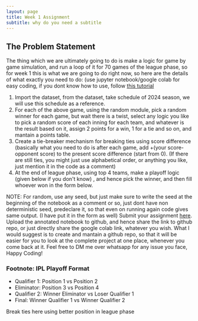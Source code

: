 ```yaml
---
layout: page
title: Week 1 Assignment
subtitle: why do you need a subtitle
---
```


## The Problem Statement
The thing which we are ultimately going to do is make a logic for game by game simulation, and run a loop of it for 70 games of the league phase, so for week 1 this is what we are going to do right now, so here are the details of what exactly you need to do: (use jupyter notebook/google colab for easy coding, if you dont know how to use, follow [this tutorial](https://www.youtube.com/watch?v=5pf0_bpNbkw)
1. Import the dataset, from the dataset, take schedule of 2024 season, we will use this schedule as a reference.
2. For each of the above game, using the random module, pick a random winner for each game, but wait there is a twist, select any logic you like to pick a random score of each inning for each team, and whatever is the result based on it, assign 2 points for a win, 1 for a tie and so on, and mantain a points table.
3. Create a tie-breaker mechanism for breaking ties using score difference (basically what you need to do is after each game, add +(your score-opponent score) to the present score difference (start from 0). (If there are still ties, you might just use alphabetical order, or anything you like, just mention it in the code as a comment)
4. At the end of league phase, using top 4 teams, make a playoff logic (given below if you don't know) , and hence pick the winner, and then fill whoever won in the form below.

NOTE: For random, use any seed, but just make sure to write the seed at the beginning of the notebook as a comment or so, just dont have non deterministic seed, predeclare it, so that even on running again code gives same output. (I have put it in the form as well)
Submit your assignment [here](https://forms.gle/wmLKH8JGTd5bmt5s6). Upload the annotated notebook to github, and hence share the link to github repo, or just directly share the google colab link, whatever you wish. What I would suggest is to create and mantain a github repo, so that it will be easier for you to look at the complete project at one place, whenever you come back at it.
Feel free to DM me over whatsapp for any issue you face, Happy Coding!

### Footnote: IPL Playoff Format
- Qualifier 1: Position 1 vs Position 2
- Eliminator: Position 3 vs Position 4
- Qualifier 2: Winner Eliminator vs Loser Qualifier 1
- Final: Winner Qualifier 1 vs Winner Qualifier 2

Break ties here using better position in league phase
